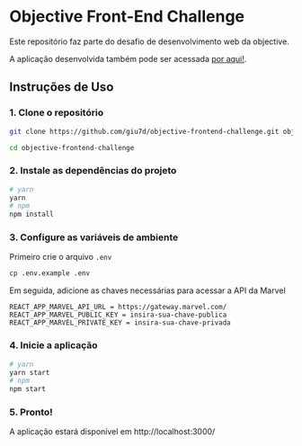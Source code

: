 # Objective Front-End Challenge

Este repositório faz parte do desafio de desenvolvimento web da objective.

A aplicação desenvolvida também pode ser acessada [por aqui!](https://objective-frontend-challenge.vercel.app).

## Instruções de Uso

### 1. Clone o repositório

```bash
git clone https://github.com/giu7d/objective-frontend-challenge.git objective-frontend-challenge

cd objective-frontend-challenge
```

### 2. Instale as dependências do projeto

```bash
# yarn
yarn
# npm
npm install
```

### 3. Configure as variáveis de ambiente

Primeiro crie o arquivo `.env`

```bash
cp .env.example .env
```

Em seguida, adicione as chaves necessárias para acessar a API da Marvel

```
REACT_APP_MARVEL_API_URL = https://gateway.marvel.com/
REACT_APP_MARVEL_PUBLIC_KEY = insira-sua-chave-publica
REACT_APP_MARVEL_PRIVATE_KEY = insira-sua-chave-privada
```

### 4. Inicie a aplicação

```bash
# yarn
yarn start
# npm
npm start
```

### 5. Pronto!

A aplicação estará disponível em http://localhost:3000/
